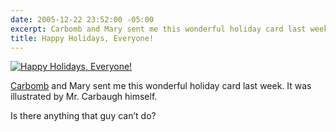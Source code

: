 ```yaml
---
date: 2005-12-22 23:52:00 -05:00
excerpt: Carbomb and Mary sent me this wonderful holiday card last week.
title: Happy Holidays, Everyone!
---
```


[![Happy Holidays, Everyone!](http://static.flickr.com/39/76463227_c878e7a96b_m.jpg)](http://flickr.com/photos/jgarber/76463227/)

[Carbomb](http://flickr.com/photos/jcarbaugh/) and Mary sent me this wonderful holiday card last week. It was illustrated by Mr. Carbaugh himself.

Is there anything that guy can’t do?